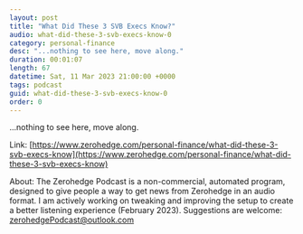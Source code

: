 ```yaml
---
layout: post
title: "What Did These 3 SVB Execs Know?"
audio: what-did-these-3-svb-execs-know-0
category: personal-finance
desc: "...nothing to see here, move along."
duration: 00:01:07
length: 67
datetime: Sat, 11 Mar 2023 21:00:00 +0000
tags: podcast
guid: what-did-these-3-svb-execs-know-0
order: 0
---
```

...nothing to see here, move along.

Link: [https://www.zerohedge.com/personal-finance/what-did-these-3-svb-execs-know](https://www.zerohedge.com/personal-finance/what-did-these-3-svb-execs-know)

About: The Zerohedge Podcast is a non-commercial, automated program, designed to give people a way to get news from Zerohedge in an audio format.  I am actively working on tweaking and improving the setup to create a better listening experience (February 2023).  Suggestions are welcome: [zerohedgePodcast@outlook.com](mailto:zerohedgePodcast@outlook.com)